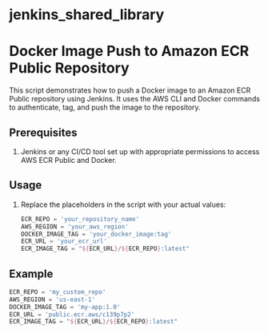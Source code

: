 # jenkins_shared_library

# Docker Image Push to Amazon ECR Public Repository

This script demonstrates how to push a Docker image to an Amazon ECR Public repository using Jenkins. It uses the AWS CLI and Docker commands to authenticate, tag, and push the image to the repository.

## Prerequisites

1. Jenkins or any CI/CD tool set up with appropriate permissions to access AWS ECR Public and Docker.

## Usage

1. Replace the placeholders in the script with your actual values:

   ```groovy
   ECR_REPO = 'your_repository_name'
   AWS_REGION = 'your_aws_region'
   DOCKER_IMAGE_TAG = 'your_docker_image:tag'
   ECR_URL = 'your_ecr_url'
   ECR_IMAGE_TAG = "${ECR_URL}/${ECR_REPO}:latest"

## Example

   ```groovy
   ECR_REPO = 'my_custom_repo'
   AWS_REGION = 'us-east-1'
   DOCKER_IMAGE_TAG = 'my-app:1.0'
   ECR_URL = 'public.ecr.aws/c139p7p2'
   ECR_IMAGE_TAG = "${ECR_URL}/${ECR_REPO}:latest"


   
